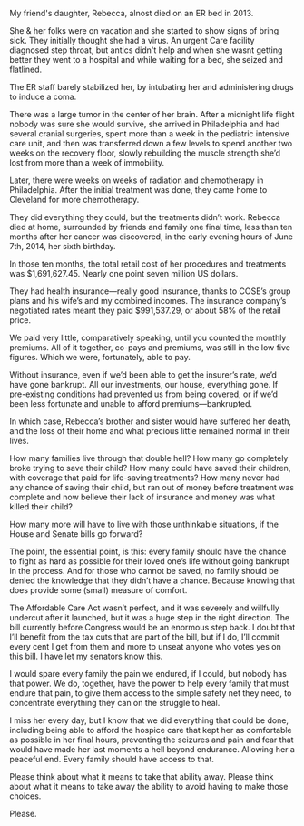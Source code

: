 My friend's daughter, Rebecca, alnost died on an ER bed in 2013.

She & her folks were on vacation and she started to show signs of bring sick. They initially thought she had a virus. An urgent Care facility diagnosed step throat, but antics didn't help and when she wasnt getting better they went to a hospital and while waiting for a bed, she seized and flatlined.


The ER staff barely stabilized her, by intubating her and administering drugs to induce a coma.

There was a large tumor in the center of her brain. After a midnight life flight nobody was sure she would survive, she arrived in Philadelphia and had several cranial surgeries, spent more than a week in the pediatric intensive care unit, and then was transferred down a few levels to spend another two weeks on the recovery floor, slowly rebuilding the muscle strength she’d lost from more than a week of immobility.


Later, there were weeks on weeks of radiation and chemotherapy in Philadelphia.  After the initial treatment was done, they came home to Cleveland for more chemotherapy.

They did everything they could, but the treatments didn’t work.  Rebecca died at home, surrounded by friends and family one final time, less than ten months after her cancer was discovered, in the early evening hours of June 7th, 2014, her sixth birthday.

In those ten months, the total retail cost of her procedures and treatments was $1,691,627.45.  Nearly one point seven million US dollars.

They had health insurance—really good insurance, thanks to COSE’s group plans and his wife’s and my combined incomes.  The insurance company’s negotiated rates meant they paid $991,537.29, or about 58% of the retail price.

We paid very little, comparatively speaking, until you counted the monthly premiums.  All of it together, co-pays and premiums, was still in the low five figures.  Which we were, fortunately, able to pay.

Without insurance, even if we’d been able to get the insurer’s rate, we’d have gone bankrupt.  All our investments, our house, everything gone.  If pre-existing conditions had prevented us from being covered, or if we’d been less fortunate and unable to afford premiums—bankrupted.

In which case, Rebecca’s brother and sister would have suffered her death, and the loss of their home and what precious little remained normal in their lives.

How many families live through that double hell?  How many go completely broke trying to save their child?  How many could have saved their children, with coverage that paid for life-saving treatments?  How many never had any chance of saving their child, but ran out of money before treatment was complete and now believe their lack of insurance and money was what killed their child?

How many more will have to live with those unthinkable situations, if the House and Senate bills go forward?

The point, the essential point, is this: every family should have the chance to fight as hard as possible for their loved one’s life without going bankrupt in the process.  And for those who cannot be saved, no family should be denied the knowledge that they didn’t have a chance.  Because knowing that does provide some (small) measure of comfort.

The Affordable Care Act wasn’t perfect, and it was severely and willfully undercut after it launched, but it was a huge step in the right direction.  The bill currently before Congress would be an enormous step back.  I doubt that I’ll benefit from the tax cuts that are part of the bill, but if I do, I’ll commit every cent I get from them and more to unseat anyone who votes yes on this bill.  I have let my senators know this.

I would spare every family the pain we endured, if I could, but nobody has that power.  We do, together, have the power to help every family that must endure that pain, to give them access to the simple safety net they need, to concentrate everything they can on the struggle to heal.

I miss her every day, but I know that we did everything that could be done, including being able to afford the hospice care that kept her as comfortable as possible in her final hours, preventing the seizures and pain and fear that would have made her last moments a hell beyond endurance.  Allowing her a peaceful end.  Every family should have access to that.

Please think about what it means to take that ability away.  Please think about what it means to take away the ability to avoid having to make those choices.

Please.